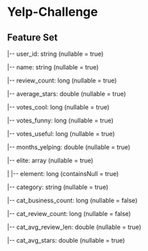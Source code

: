 # Yelp-Challenge

## Feature Set 

 |-- user_id: string (nullable = true)
 
 |-- name: string (nullable = true)
 
 |-- review_count: long (nullable = true)
 
 |-- average_stars: double (nullable = true)
 
 |-- votes_cool: long (nullable = true)
 
 |-- votes_funny: long (nullable = true)
 
 |-- votes_useful: long (nullable = true)
 
 |-- months_yelping: double (nullable = true)
 
 |-- elite: array (nullable = true)
 
 |			|-- element: long (containsNull = true)
 
 |-- category: string (nullable = true)
 
 |-- cat_business_count: long (nullable = false)
 
 |-- cat_review_count: long (nullable = false)
 
 |-- cat_avg_review_len: double (nullable = true)
 
 |-- cat_avg_stars: double (nullable = true)
